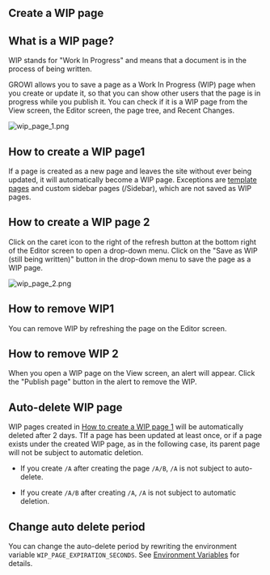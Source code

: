 ## Create a WIP page

## What is a WIP page?

WIP stands for "Work In Progress" and means that a document is in the process of being written.

GROWI allows you to save a page as a Work In Progress (WIP) page when you create or update it, so that you can show other users that the page is in progress while you publish it. You can check if it is a WIP page from the View screen, the Editor screen, the page tree, and Recent Changes.

<img :src="$withBase('/assets/images/en/wip_page_1.png')" alt="wip_page_1.png">

## How to create a WIP page1

If a page is created as a new page and leaves the site without ever being updated, it will automatically become a WIP page. Exceptions are [template pages](/en/guide/features/template.html) and custom sidebar pages (/Sidebar), which are not saved as WIP pages.

## How to create a WIP page 2

Click on the caret icon to the right of the refresh button at the bottom right of the Editor screen to open a drop-down menu. Click on the "Save as WIP (still being written)" button in the drop-down menu to save the page as a WIP page.

<img :src="$withBase('/assets/images/en/wip_page_2.png')" alt="wip_page_2.png">

## How to remove WIP1

You can remove WIP by refreshing the page on the Editor screen.

## How to remove WIP 2

When you open a WIP page on the View screen, an alert will appear. Click the "Publish page" button in the alert to remove the WIP.

## Auto-delete WIP page

WIP pages created in [How to create a WIP page 1](/en/guide/features/wip-page.html#how-to-create-a-wip-page1) will be automatically deleted after 2 days. TIf a page has been updated at least once, or if a page exists under the created WIP page, as in the following case, its parent page will not be subject to automatic deletion.


- If you create `/A` after creating the page `/A/B`, `/A` is not subject to auto-delete.

- If you create `/A/B` after creating `/A`, `/A` is not subject to automatic deletion.

<ContextualBlock context="docs-growi-org">

## Change auto delete period

You can change the auto-delete period by rewriting the environment variable `WIP_PAGE_EXPIRATION_SECONDS`.
See [Environment Variables](/en/admin-guide/admin-cookbook/env-vars) for details.

</ContextualBlock>
